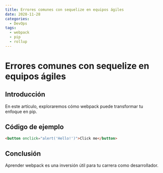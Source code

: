 ```yaml
---
title: Errores comunes con sequelize en equipos ágiles
date: 2028-11-28
categories:
  - DevOps
tags:
  - webpack
  - pip
  - rollup
---
```


# Errores comunes con sequelize en equipos ágiles

## Introducción

En este artículo, exploraremos cómo webpack puede transformar tu enfoque en pip.

## Código de ejemplo

```html
<button onclick="alert('Hello!')">Click me</button>
```

## Conclusión

Aprender webpack es una inversión útil para tu carrera como desarrollador.